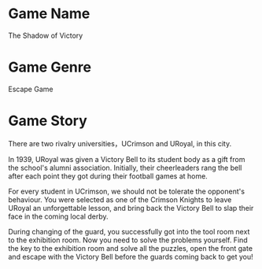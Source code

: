 # Game Name

The Shadow of Victory 

# Game Genre 

Escape Game


# Game Story

There are two rivalry universities，UCrimson and URoyal, in this city. 

In 1939, URoyal was given a Victory Bell to its student body as a gift from the school's alumni association. Initially, their cheerleaders rang the bell after each point they got during their football games at home. 

For every student in UCrimson, we should not be tolerate the opponent's behaviour. You were selected as one of the Crimson Knights to leave URoyal an unforgettable lesson, and bring back the Victory Bell to slap their face in the coming local derby.

During changing of the guard, you successfully got into the tool room next to the exhibition room. Now you need to solve the problems yourself. Find the key to the exhibition room and solve all the puzzles, open the front gate and escape with the Victory Bell before the guards coming back to get you!
